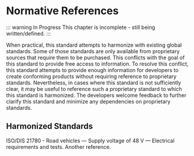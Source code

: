 # Normative References
::: warning In Progress
This chapter is incomplete - still being written/defined.
:::


When practical, this standard attempts to harmonize with existing global standards.
Some of those standards are only available from proprietary sources that require them to be purchased.
This conflicts with the goal of this standard to provide free access to information.
To resolve this conflict, this standard attempts to provide enough information for developers to create conforming products without requiring reference to proprietary standards.
Nevertheless, in cases where this standard is not sufficiently clear, it may be useful to reference such a proprietary standard to which this standard is harmonized.
The developers welcome feedback to further clarify this standard and minimize any dependencies on proprietary standards.

## Harmonized Standards

ISO/DIS 21780 - Road vehicles — Supply voltage of 48 V — Electrical requirements and tests.
Another reference.
